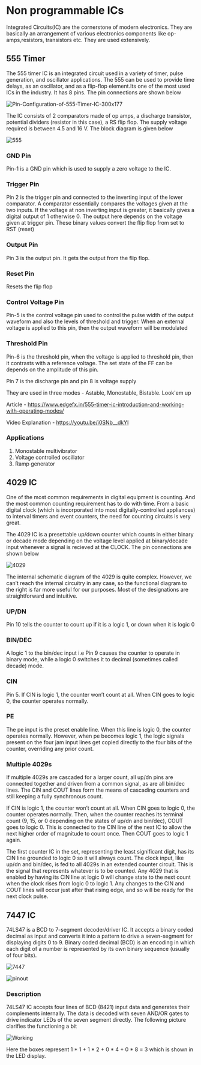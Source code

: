 # Non programmable ICs

Integrated Circuits(IC) are the cornerstone of modern electronics. They are basically an arrangement of various electronics components like op-amps,resistors, transistors etc. They are used extensively. 

## 555 Timer 

The 555 timer IC is an integrated circuit used in a variety of timer, pulse generation, and
oscillator applications. The 555 can be used to provide time delays, as an oscillator, and
as a flip-flop element.Its one of the most used ICs in the industry. It has 8 pins. The pin connections are shown below

![Pin-Configuration-of-555-Timer-IC-300x177](https://user-images.githubusercontent.com/58845531/79270221-56e42d80-7ebb-11ea-98f9-c61f02d35f8a.png)

The IC consists of 2 comparators made of op amps, a discharge transistor, potential dividers (resistor in this case), a RS flip flop. The supply voltage required is between 4.5 and 16 V. The block diagram is given below

![555](https://user-images.githubusercontent.com/58845531/79270640-20f37900-7ebc-11ea-9a36-8fcd124b9145.png)

### GND Pin
Pin-1 is a GND pin which is used to supply a zero voltage to the IC.

### Trigger Pin
Pin 2 is the trigger pin and connected to the inverting input of the lower comparator. A comparator essentially compares the voltages given at the two inputs. If the voltage at non inverting input is greater, it basically gives a digital output of 1 otherwise 0. The output here depends on the voltage given at trigger pin. These binary values convert the flip flop from set to RST (reset)

### Output Pin
Pin 3 is the output pin. It gets the output from the flip flop.

### Reset Pin
Resets the flip flop

### Control Voltage Pin
Pin-5 is the control voltage pin used to control the pulse width of the output waveform and also the levels of threshold and trigger. When an external voltage is applied to this pin, then the output waveform will be modulated

### Threshold Pin
Pin-6 is the threshold pin, when the voltage is applied to threshold pin, then it contrasts with a reference voltage. The set state of the FF can be depends on the amplitude of this pin.

Pin 7 is the discharge pin and pin 8 is voltage supply

They are used in three modes - Astable, Monostable, Bistable. Look'em up

Article - https://www.edgefx.in/555-timer-ic-introduction-and-working-with-operating-modes/

Video Explanation - https://youtu.be/i0SNb__dkYI

### Applications
1. Monostable multivibrator
2. Voltage controlled oscillator
3. Ramp generator

## 4029 IC

One of the most common requirements in digital equipment is counting. And the most
common counting requirement has to do with time. From a basic digital clock (which
is incorporated into most digitally-controlled appliances) to interval timers and event
counters, the need for counting circuits is very great.

The 4029 IC is a presettable up/down counter which counts in either binary or decade mode depending on the voltage
level applied at binary/decade input whenever a signal is recieved at the CLOCK. The pin connections are shown below


![4029](https://user-images.githubusercontent.com/58845531/79280375-d5e26180-7ecd-11ea-8fce-5c1838e54a22.png)


The internal schematic diagram of the 4029 is quite complex. However, we can’t reach the internal circuitry in any
case, so the functional diagram to the right is far more useful for our purposes.
Most of the designations are straightforward and intuitive.

### UP/DN
Pin 10 tells the counter to count up if it is a logic 1, or down when it is logic 0

### BIN/DEC
A logic 1 to the bin/dec input i.e Pin 9 causes the counter to operate in binary mode, while a logic 0 switches it to decimal (sometimes called decade) mode.

### CIN
Pin 5. If CIN is logic 1, the counter won’t count at all. When CIN goes to logic 0, the counter operates normally.

### PE
The pe input is the preset enable line. When this line is logic 0, the counter operates normally. However, when pe becomes logic 1, the logic signals present on the four jam input lines get copied directly to the four bits of the counter, overriding any prior count.

### Multiple 4029s
If multiple 4029s are cascaded for a larger count, all up/dn pins are connected together and driven from a common signal, as are all bin/dec lines. The CIN and COUT lines form the means of cascading counters and still keeping a fully synchronous count. 

If CIN is logic 1, the counter won’t count at all. When CIN goes to logic 0, the counter operates normally. Then, when the counter reaches its terminal count (9, 15, or 0 depending on the states of up/dn and bin/dec), COUT goes to logic 0. This is connected to the CIN line of the next IC to allow the next higher order of magnitude to count once. Then COUT goes to logic 1 again. 

The first counter IC in the set, representing the least significant digit, has its CIN line grounded to logic 0 so it will always count. The clock input, like up/dn and bin/dec, is fed to all 4029s in an extended counter circuit. This is the signal that represents whatever is to be counted. Any 4029 that is enabled by having its CIN line at logic 0 will change state to the next count when the clock rises from logic 0 to logic 1. Any changes to the CIN and COUT lines will occur just after that rising edge, and so will be ready for the next clock pulse.

## 7447 IC
74LS47 is a BCD to 7-segment decoder/driver IC. It accepts a binary coded decimal as input and converts it into a pattern to drive a seven-segment for displaying digits 0 to 9. Binary coded decimal (BCD) is an encoding in which each digit of a number is represented by its own binary sequence (usually of four bits).

![7447](https://user-images.githubusercontent.com/58845531/79281559-9ff2ac80-7ed0-11ea-81c4-2ea89eabd31d.png)

![pinout](https://user-images.githubusercontent.com/58845531/79281587-af71f580-7ed0-11ea-875c-7778e023ca34.png)


### Description
74LS47 IC accepts four lines of BCD (8421) input data and generates their complements internally. The data is decoded with seven AND/OR gates to drive indicator LEDs of the seven segment directly. The following picture clarifies the functioning a bit

![Working](https://user-images.githubusercontent.com/58845531/79281751-07a8f780-7ed1-11ea-9dd6-a2e09b48ff55.png)

Here the boxes represent 1 * 1 + 1 * 2 + 0 * 4 + 0 * 8 = 3 which is shown in the LED display.



